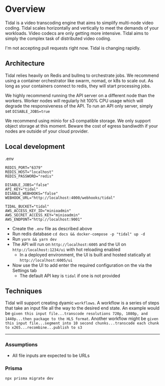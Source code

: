 # Overview

Tidal is a video transcoding engine that aims to simplify multi-node video coding. Tidal scales horizontally and vertically to meet the demands of your workloads. Video codecs are only getting more intensive. Tidal aims to simply the complex task of distributed video coding.

I'm not accepting pull requests right now. Tidal is changing rapidly.

## Architecture

Tidal relies heavily on Redis and bullmq to orchestrate jobs. We recommend using a container orchestrator like swarm, nomad, or k8s to scale out. As long as your containers connect to redis, they will start processing jobs.

We highly recommend running the API server on a different node than the workers. Worker nodes will regularly hit 100% CPU usage which will degrade the responsiveness of the API. To run an API only server, simply set `DISABLE_JOBS=true`

We recommend using minio for s3 compatible storage. We only support object storage at this moment. Beware the cost of egress bandiwdth if your nodes are outside of your cloud provider.

## Local development

.env

```
REDIS_PORT="6379"
REDIS_HOST="localhost"
REDIS_PASSWORD="redis"

DISABLE_JOBS="false"
API_KEY="tidal"
DISABLE_WEBHOOKS="false"
WEBHOOK_URL="http://localhost:4000/webhooks/tidal"

TIDAL_BUCKET="tidal"
AWS_ACCESS_KEY_ID="minioadmin"
AWS_SECRET_ACCESS_KEY="minioadmin"
AWS_ENDPONT="http://localhost:9001"
```

- Create the `.env` file as described above
- Run redis database `cd docs && docker-compose -p "tidal" up -d`
- Run `yarn && yarn dev`
- The API will run on `http://localhost:6005` and the UI on `http://localhost:1234/ui` with hot reloading enabled
  - In a deployed environment, the UI is built and hosted statically at `http://localhost:6005/ui`
- Now use the UI to add enter the required configuration on the via the Settings tab
  - The default API key is `tidal` if one is not provided

## Techniques

Tidal will support creating dyamic `workflows`. A workflow is a series of steps that take an input file all the way to the desired end state. An example would be `given this input file...transcode resolutions 720p, 1080p, and 1440p...then package to the HLS format`. Another workflow might be `given this input file...segment into 10 second chunks...transcode each chunk to x265...recombine...publish to s3`

---

### Assumptions

- All file inputs are expected to be URLs

### Prisma

```
npx prisma migrate dev
```

